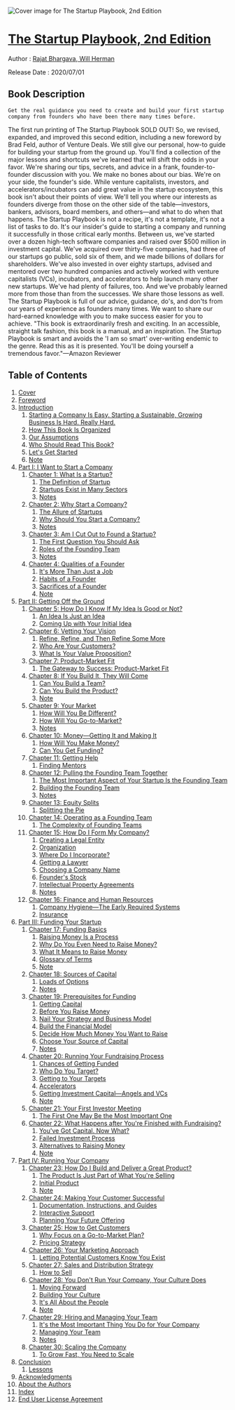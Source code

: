 ![Cover image for The Startup Playbook, 2nd Edition](https://imgdetail.ebookreading.net/cover/cover/20201212/EB9781119708513.jpg)

[The Startup Playbook, 2nd Edition](https://ebookreading.net/view/book/The+Startup+Playbook%2C+2nd+Edition-EB9781119708513_1.html "The Startup Playbook, 2nd Edition")
====================================================================================================================

Author : [Rajat Bhargava](https://ebookreading.net/search/author/Rajat+Bhargava),[ 
            Will Herman](https://ebookreading.net/search/author/+%0D%0A++++++++++++Will+Herman)

Release Date : 2020/07/01

Book Description
-----------------


    
    Get the real guidance you need to create and build your first startup company from founders who have been there many times before.
The first run printing of The Startup Playbook SOLD OUT! So, we revised, expanded, and improved this second edition, including a new foreword by Brad Feld, author of Venture Deals.
We still give our personal, how-to guide for building your startup from the ground up. You'll find a collection of the major lessons and shortcuts we've learned that will shift the odds in your favor. We're sharing our tips, secrets, and advice in a frank, founder-to-founder discussion with you.
We make no bones about our bias. We're on your side, the founder's side. While venture capitalists, investors, and accelerators/incubators can add great value in the startup ecosystem, this book isn't about their points of view. We'll tell you where our interests as founders diverge from those on the other side of the table—investors, bankers, advisors, board members, and others—and what to do when that happens.
The Startup Playbook is not a recipe, it's not a template, it's not a list of tasks to do. It's our insider's guide to starting a company and running it successfully in those critical early months. Between us, we've started over a dozen high-tech software companies and raised over $500 million in investment capital. We've acquired over thirty-five companies, had three of our startups go public, sold six of them, and we made billions of dollars for shareholders. We've also invested in over eighty startups, advised and mentored over two hundred companies and actively worked with venture capitalists (VCs), incubators, and accelerators to help launch many other new startups.
We've had plenty of failures, too. And we've probably learned more from those than from the successes. We share those lessons as well.
The Startup Playbook is full of our advice, guidance, do's, and don'ts from our years of experience as founders many times. We want to share our hard-earned knowledge with you to make success easier for you to achieve.
"This book is extraordinarily fresh and exciting. In an accessible, straight talk fashion, this book is a manual, and an inspiration. The Startup Playbook is smart and avoids the 'I am so smart' over-writing endemic to the genre. Read this as it is presented. You'll be doing yourself a tremendous favor."—Amazon Reviewer

  

Table of Contents
-----------------

1. [Cover](https://ebookreading.net/view/book/The+Startup+Playbook%2C+2nd+Edition-EB9781119708513_1.html)
1. [Foreword](https://ebookreading.net/view/book/The+Startup+Playbook%2C+2nd+Edition-EB9781119708513_6.html)
1. [Introduction](https://ebookreading.net/view/book/The+Startup+Playbook%2C+2nd+Edition-EB9781119708513_7.html)
    1. [Starting a Company Is Easy. Starting a Sustainable, Growing Business Is Hard. Really Hard.](https://ebookreading.net/view/book/The+Startup+Playbook%2C+2nd+Edition-EB9781119708513_7.html#head-2-90)
    1. [How This Book Is Organized](https://ebookreading.net/view/book/The+Startup+Playbook%2C+2nd+Edition-EB9781119708513_7.html#head-2-91)
    1. [Our Assumptions](https://ebookreading.net/view/book/The+Startup+Playbook%2C+2nd+Edition-EB9781119708513_7.html#head-2-92)
    1. [Who Should Read This Book?](https://ebookreading.net/view/book/The+Startup+Playbook%2C+2nd+Edition-EB9781119708513_7.html#head-2-93)
    1. [Let's Get Started](https://ebookreading.net/view/book/The+Startup+Playbook%2C+2nd+Edition-EB9781119708513_7.html#head-2-94)
    1. [Note](https://ebookreading.net/view/book/The+Startup+Playbook%2C+2nd+Edition-EB9781119708513_7.html#head-2-1)
1. [Part I: I Want to Start a Company](https://ebookreading.net/view/book/The+Startup+Playbook%2C+2nd+Edition-EB9781119708513_8.html)
    1. [Chapter 1: What Is a Startup?](https://ebookreading.net/view/book/The+Startup+Playbook%2C+2nd+Edition-EB9781119708513_9.html)
        1. [The Definition of Startup](https://ebookreading.net/view/book/The+Startup+Playbook%2C+2nd+Edition-EB9781119708513_9.html#head-2-19)
        1. [Startups Exist in Many Sectors](https://ebookreading.net/view/book/The+Startup+Playbook%2C+2nd+Edition-EB9781119708513_9.html#head-2-20)
        1. [Notes](https://ebookreading.net/view/book/The+Startup+Playbook%2C+2nd+Edition-EB9781119708513_9.html#head-2-2)
    1. [Chapter 2: Why Start a Company?](https://ebookreading.net/view/book/The+Startup+Playbook%2C+2nd+Edition-EB9781119708513_10.html)
        1. [The Allure of Startups](https://ebookreading.net/view/book/The+Startup+Playbook%2C+2nd+Edition-EB9781119708513_10.html#head-2-21)
        1. [Why Should You Start a Company?](https://ebookreading.net/view/book/The+Startup+Playbook%2C+2nd+Edition-EB9781119708513_10.html#head-2-22)
        1. [Notes](https://ebookreading.net/view/book/The+Startup+Playbook%2C+2nd+Edition-EB9781119708513_10.html#head-2-3)
    1. [Chapter 3: Am I Cut Out to Found a Startup?](https://ebookreading.net/view/book/The+Startup+Playbook%2C+2nd+Edition-EB9781119708513_11.html)
        1. [The First Question You Should Ask](https://ebookreading.net/view/book/The+Startup+Playbook%2C+2nd+Edition-EB9781119708513_11.html#head-2-23)
        1. [Roles of the Founding Team](https://ebookreading.net/view/book/The+Startup+Playbook%2C+2nd+Edition-EB9781119708513_11.html#head-2-24)
        1. [Notes](https://ebookreading.net/view/book/The+Startup+Playbook%2C+2nd+Edition-EB9781119708513_11.html#head-2-4)
    1. [Chapter 4: Qualities of a Founder](https://ebookreading.net/view/book/The+Startup+Playbook%2C+2nd+Edition-EB9781119708513_12.html)
        1. [It's More Than Just a Job](https://ebookreading.net/view/book/The+Startup+Playbook%2C+2nd+Edition-EB9781119708513_12.html#head-2-25)
        1. [Habits of a Founder](https://ebookreading.net/view/book/The+Startup+Playbook%2C+2nd+Edition-EB9781119708513_12.html#head-2-26)
        1. [Sacrifices of a Founder](https://ebookreading.net/view/book/The+Startup+Playbook%2C+2nd+Edition-EB9781119708513_12.html#head-2-27)
        1. [Note](https://ebookreading.net/view/book/The+Startup+Playbook%2C+2nd+Edition-EB9781119708513_12.html#head-2-5)
1. [Part II: Getting Off the Ground](https://ebookreading.net/view/book/The+Startup+Playbook%2C+2nd+Edition-EB9781119708513_13.html)
    1. [Chapter 5: How Do I Know If My Idea Is Good or Not?](https://ebookreading.net/view/book/The+Startup+Playbook%2C+2nd+Edition-EB9781119708513_14.html)
        1. [An Idea Is Just an Idea](https://ebookreading.net/view/book/The+Startup+Playbook%2C+2nd+Edition-EB9781119708513_14.html#head-2-28)
        1. [Coming Up with Your Initial Idea](https://ebookreading.net/view/book/The+Startup+Playbook%2C+2nd+Edition-EB9781119708513_14.html#head-2-29)
    1. [Chapter 6: Vetting Your Vision](https://ebookreading.net/view/book/The+Startup+Playbook%2C+2nd+Edition-EB9781119708513_15.html)
        1. [Refine, Refine, and Then Refine Some More](https://ebookreading.net/view/book/The+Startup+Playbook%2C+2nd+Edition-EB9781119708513_15.html#head-2-30)
        1. [Who Are Your Customers?](https://ebookreading.net/view/book/The+Startup+Playbook%2C+2nd+Edition-EB9781119708513_15.html#head-2-31)
        1. [What Is Your Value Proposition?](https://ebookreading.net/view/book/The+Startup+Playbook%2C+2nd+Edition-EB9781119708513_15.html#head-2-32)
    1. [Chapter 7: Product-Market Fit](https://ebookreading.net/view/book/The+Startup+Playbook%2C+2nd+Edition-EB9781119708513_16.html)
        1. [The Gateway to Success: Product-Market Fit](https://ebookreading.net/view/book/The+Startup+Playbook%2C+2nd+Edition-EB9781119708513_16.html#head-2-33)
    1. [Chapter 8: If You Build It, They Will Come](https://ebookreading.net/view/book/The+Startup+Playbook%2C+2nd+Edition-EB9781119708513_17.html)
        1. [Can You Build a Team?](https://ebookreading.net/view/book/The+Startup+Playbook%2C+2nd+Edition-EB9781119708513_17.html#head-2-34)
        1. [Can You Build the Product?](https://ebookreading.net/view/book/The+Startup+Playbook%2C+2nd+Edition-EB9781119708513_17.html#head-2-35)
        1. [Note](https://ebookreading.net/view/book/The+Startup+Playbook%2C+2nd+Edition-EB9781119708513_17.html#head-2-6)
    1. [Chapter 9: Your Market](https://ebookreading.net/view/book/The+Startup+Playbook%2C+2nd+Edition-EB9781119708513_18.html)
        1. [How Will You Be Different?](https://ebookreading.net/view/book/The+Startup+Playbook%2C+2nd+Edition-EB9781119708513_18.html#head-2-36)
        1. [How Will You Go-to-Market?](https://ebookreading.net/view/book/The+Startup+Playbook%2C+2nd+Edition-EB9781119708513_18.html#head-2-37)
        1. [Notes](https://ebookreading.net/view/book/The+Startup+Playbook%2C+2nd+Edition-EB9781119708513_18.html#head-2-7)
    1. [Chapter 10: Money—Getting It and Making It](https://ebookreading.net/view/book/The+Startup+Playbook%2C+2nd+Edition-EB9781119708513_19.html)
        1. [How Will You Make Money?](https://ebookreading.net/view/book/The+Startup+Playbook%2C+2nd+Edition-EB9781119708513_19.html#head-2-38)
        1. [Can You Get Funding?](https://ebookreading.net/view/book/The+Startup+Playbook%2C+2nd+Edition-EB9781119708513_19.html#head-2-39)
    1. [Chapter 11: Getting Help](https://ebookreading.net/view/book/The+Startup+Playbook%2C+2nd+Edition-EB9781119708513_20.html)
        1. [Finding Mentors](https://ebookreading.net/view/book/The+Startup+Playbook%2C+2nd+Edition-EB9781119708513_20.html#head-2-40)
    1. [Chapter 12: Pulling the Founding Team Together](https://ebookreading.net/view/book/The+Startup+Playbook%2C+2nd+Edition-EB9781119708513_21.html)
        1. [The Most Important Aspect of Your Startup Is the Founding Team](https://ebookreading.net/view/book/The+Startup+Playbook%2C+2nd+Edition-EB9781119708513_21.html#head-2-41)
        1. [Building the Founding Team](https://ebookreading.net/view/book/The+Startup+Playbook%2C+2nd+Edition-EB9781119708513_21.html#head-2-42)
        1. [Notes](https://ebookreading.net/view/book/The+Startup+Playbook%2C+2nd+Edition-EB9781119708513_21.html#head-2-8)
    1. [Chapter 13: Equity Splits](https://ebookreading.net/view/book/The+Startup+Playbook%2C+2nd+Edition-EB9781119708513_22.html)
        1. [Splitting the Pie](https://ebookreading.net/view/book/The+Startup+Playbook%2C+2nd+Edition-EB9781119708513_22.html#head-2-43)
    1. [Chapter 14: Operating as a Founding Team](https://ebookreading.net/view/book/The+Startup+Playbook%2C+2nd+Edition-EB9781119708513_23.html)
        1. [The Complexity of Founding Teams](https://ebookreading.net/view/book/The+Startup+Playbook%2C+2nd+Edition-EB9781119708513_23.html#head-2-44)
    1. [Chapter 15: How Do I Form My Company?](https://ebookreading.net/view/book/The+Startup+Playbook%2C+2nd+Edition-EB9781119708513_24.html)
        1. [Creating a Legal Entity](https://ebookreading.net/view/book/The+Startup+Playbook%2C+2nd+Edition-EB9781119708513_24.html#head-2-45)
        1. [Organization](https://ebookreading.net/view/book/The+Startup+Playbook%2C+2nd+Edition-EB9781119708513_24.html#head-2-46)
        1. [Where Do I Incorporate?](https://ebookreading.net/view/book/The+Startup+Playbook%2C+2nd+Edition-EB9781119708513_24.html#head-2-47)
        1. [Getting a Lawyer](https://ebookreading.net/view/book/The+Startup+Playbook%2C+2nd+Edition-EB9781119708513_24.html#head-2-48)
        1. [Choosing a Company Name](https://ebookreading.net/view/book/The+Startup+Playbook%2C+2nd+Edition-EB9781119708513_24.html#head-2-49)
        1. [Founder's Stock](https://ebookreading.net/view/book/The+Startup+Playbook%2C+2nd+Edition-EB9781119708513_24.html#head-2-50)
        1. [Intellectual Property Agreements](https://ebookreading.net/view/book/The+Startup+Playbook%2C+2nd+Edition-EB9781119708513_24.html#head-2-51)
        1. [Notes](https://ebookreading.net/view/book/The+Startup+Playbook%2C+2nd+Edition-EB9781119708513_24.html#head-2-9)
    1. [Chapter 16: Finance and Human Resources](https://ebookreading.net/view/book/The+Startup+Playbook%2C+2nd+Edition-EB9781119708513_25.html)
        1. [Company Hygiene—The Early Required Systems](https://ebookreading.net/view/book/The+Startup+Playbook%2C+2nd+Edition-EB9781119708513_25.html#head-2-52)
        1. [Insurance](https://ebookreading.net/view/book/The+Startup+Playbook%2C+2nd+Edition-EB9781119708513_25.html#head-2-53)
1. [Part III: Funding Your Startup](https://ebookreading.net/view/book/The+Startup+Playbook%2C+2nd+Edition-EB9781119708513_26.html)
    1. [Chapter 17: Funding Basics](https://ebookreading.net/view/book/The+Startup+Playbook%2C+2nd+Edition-EB9781119708513_27.html)
        1. [Raising Money Is a Process](https://ebookreading.net/view/book/The+Startup+Playbook%2C+2nd+Edition-EB9781119708513_27.html#head-2-54)
        1. [Why Do You Even Need to Raise Money?](https://ebookreading.net/view/book/The+Startup+Playbook%2C+2nd+Edition-EB9781119708513_27.html#head-2-55)
        1. [What It Means to Raise Money](https://ebookreading.net/view/book/The+Startup+Playbook%2C+2nd+Edition-EB9781119708513_27.html#head-2-56)
        1. [Glossary of Terms](https://ebookreading.net/view/book/The+Startup+Playbook%2C+2nd+Edition-EB9781119708513_27.html#head-2-57)
        1. [Note](https://ebookreading.net/view/book/The+Startup+Playbook%2C+2nd+Edition-EB9781119708513_27.html#head-2-10)
    1. [Chapter 18: Sources of Capital](https://ebookreading.net/view/book/The+Startup+Playbook%2C+2nd+Edition-EB9781119708513_28.html)
        1. [Loads of Options](https://ebookreading.net/view/book/The+Startup+Playbook%2C+2nd+Edition-EB9781119708513_28.html#head-2-58)
        1. [Notes](https://ebookreading.net/view/book/The+Startup+Playbook%2C+2nd+Edition-EB9781119708513_28.html#head-2-11)
    1. [Chapter 19: Prerequisites for Funding](https://ebookreading.net/view/book/The+Startup+Playbook%2C+2nd+Edition-EB9781119708513_29.html)
        1. [Getting Capital](https://ebookreading.net/view/book/The+Startup+Playbook%2C+2nd+Edition-EB9781119708513_29.html#head-2-59)
        1. [Before You Raise Money](https://ebookreading.net/view/book/The+Startup+Playbook%2C+2nd+Edition-EB9781119708513_29.html#head-2-60)
        1. [Nail Your Strategy and Business Model](https://ebookreading.net/view/book/The+Startup+Playbook%2C+2nd+Edition-EB9781119708513_29.html#head-2-61)
        1. [Build the Financial Model](https://ebookreading.net/view/book/The+Startup+Playbook%2C+2nd+Edition-EB9781119708513_29.html#head-2-62)
        1. [Decide How Much Money You Want to Raise](https://ebookreading.net/view/book/The+Startup+Playbook%2C+2nd+Edition-EB9781119708513_29.html#head-2-63)
        1. [Choose Your Source of Capital](https://ebookreading.net/view/book/The+Startup+Playbook%2C+2nd+Edition-EB9781119708513_29.html#head-2-64)
        1. [Notes](https://ebookreading.net/view/book/The+Startup+Playbook%2C+2nd+Edition-EB9781119708513_29.html#head-2-12)
    1. [Chapter 20: Running Your Fundraising Process](https://ebookreading.net/view/book/The+Startup+Playbook%2C+2nd+Edition-EB9781119708513_30.html)
        1. [Chances of Getting Funded](https://ebookreading.net/view/book/The+Startup+Playbook%2C+2nd+Edition-EB9781119708513_30.html#head-2-65)
        1. [Who Do You Target?](https://ebookreading.net/view/book/The+Startup+Playbook%2C+2nd+Edition-EB9781119708513_30.html#head-2-66)
        1. [Getting to Your Targets](https://ebookreading.net/view/book/The+Startup+Playbook%2C+2nd+Edition-EB9781119708513_30.html#head-2-67)
        1. [Accelerators](https://ebookreading.net/view/book/The+Startup+Playbook%2C+2nd+Edition-EB9781119708513_30.html#head-2-68)
        1. [Getting Investment Capital—Angels and VCs](https://ebookreading.net/view/book/The+Startup+Playbook%2C+2nd+Edition-EB9781119708513_30.html#head-2-69)
        1. [Note](https://ebookreading.net/view/book/The+Startup+Playbook%2C+2nd+Edition-EB9781119708513_30.html#head-2-13)
    1. [Chapter 21: Your First Investor Meeting](https://ebookreading.net/view/book/The+Startup+Playbook%2C+2nd+Edition-EB9781119708513_31.html)
        1. [The First One May Be the Most Important One](https://ebookreading.net/view/book/The+Startup+Playbook%2C+2nd+Edition-EB9781119708513_31.html#head-2-70)
    1. [Chapter 22: What Happens after You're Finished with Fundraising?](https://ebookreading.net/view/book/The+Startup+Playbook%2C+2nd+Edition-EB9781119708513_32.html)
        1. [You've Got Capital. Now What?](https://ebookreading.net/view/book/The+Startup+Playbook%2C+2nd+Edition-EB9781119708513_32.html#head-2-71)
        1. [Failed Investment Process](https://ebookreading.net/view/book/The+Startup+Playbook%2C+2nd+Edition-EB9781119708513_32.html#head-2-72)
        1. [Alternatives to Raising Money](https://ebookreading.net/view/book/The+Startup+Playbook%2C+2nd+Edition-EB9781119708513_32.html#head-2-73)
        1. [Note](https://ebookreading.net/view/book/The+Startup+Playbook%2C+2nd+Edition-EB9781119708513_32.html#head-2-14)
1. [Part IV: Running Your Company](https://ebookreading.net/view/book/The+Startup+Playbook%2C+2nd+Edition-EB9781119708513_33.html)
    1. [Chapter 23: How Do I Build and Deliver a Great Product?](https://ebookreading.net/view/book/The+Startup+Playbook%2C+2nd+Edition-EB9781119708513_34.html)
        1. [The Product Is Just Part of What You're Selling](https://ebookreading.net/view/book/The+Startup+Playbook%2C+2nd+Edition-EB9781119708513_34.html#head-2-74)
        1. [Initial Product](https://ebookreading.net/view/book/The+Startup+Playbook%2C+2nd+Edition-EB9781119708513_34.html#head-2-75)
        1. [Note](https://ebookreading.net/view/book/The+Startup+Playbook%2C+2nd+Edition-EB9781119708513_34.html#head-2-15)
    1. [Chapter 24: Making Your Customer Successful](https://ebookreading.net/view/book/The+Startup+Playbook%2C+2nd+Edition-EB9781119708513_35.html)
        1. [Documentation, Instructions, and Guides](https://ebookreading.net/view/book/The+Startup+Playbook%2C+2nd+Edition-EB9781119708513_35.html#head-2-76)
        1. [Interactive Support](https://ebookreading.net/view/book/The+Startup+Playbook%2C+2nd+Edition-EB9781119708513_35.html#head-2-77)
        1. [Planning Your Future Offering](https://ebookreading.net/view/book/The+Startup+Playbook%2C+2nd+Edition-EB9781119708513_35.html#head-2-78)
    1. [Chapter 25: How to Get Customers](https://ebookreading.net/view/book/The+Startup+Playbook%2C+2nd+Edition-EB9781119708513_36.html)
        1. [Why Focus on a Go-to-Market Plan?](https://ebookreading.net/view/book/The+Startup+Playbook%2C+2nd+Edition-EB9781119708513_36.html#head-2-79)
        1. [Pricing Strategy](https://ebookreading.net/view/book/The+Startup+Playbook%2C+2nd+Edition-EB9781119708513_36.html#head-2-80)
    1. [Chapter 26: Your Marketing Approach](https://ebookreading.net/view/book/The+Startup+Playbook%2C+2nd+Edition-EB9781119708513_37.html)
        1. [Letting Potential Customers Know You Exist](https://ebookreading.net/view/book/The+Startup+Playbook%2C+2nd+Edition-EB9781119708513_37.html#head-2-81)
    1. [Chapter 27: Sales and Distribution Strategy](https://ebookreading.net/view/book/The+Startup+Playbook%2C+2nd+Edition-EB9781119708513_38.html)
        1. [How to Sell](https://ebookreading.net/view/book/The+Startup+Playbook%2C+2nd+Edition-EB9781119708513_38.html#head-2-82)
    1. [Chapter 28: You Don't Run Your Company, Your Culture Does](https://ebookreading.net/view/book/The+Startup+Playbook%2C+2nd+Edition-EB9781119708513_39.html)
        1. [Moving Forward](https://ebookreading.net/view/book/The+Startup+Playbook%2C+2nd+Edition-EB9781119708513_39.html#head-2-83)
        1. [Building Your Culture](https://ebookreading.net/view/book/The+Startup+Playbook%2C+2nd+Edition-EB9781119708513_39.html#head-2-84)
        1. [It's All About the People](https://ebookreading.net/view/book/The+Startup+Playbook%2C+2nd+Edition-EB9781119708513_39.html#head-2-85)
        1. [Note](https://ebookreading.net/view/book/The+Startup+Playbook%2C+2nd+Edition-EB9781119708513_39.html#head-2-16)
    1. [Chapter 29: Hiring and Managing Your Team](https://ebookreading.net/view/book/The+Startup+Playbook%2C+2nd+Edition-EB9781119708513_40.html)
        1. [It's the Most Important Thing You Do for Your Company](https://ebookreading.net/view/book/The+Startup+Playbook%2C+2nd+Edition-EB9781119708513_40.html#head-2-86)
        1. [Managing Your Team](https://ebookreading.net/view/book/The+Startup+Playbook%2C+2nd+Edition-EB9781119708513_40.html#head-2-87)
        1. [Notes](https://ebookreading.net/view/book/The+Startup+Playbook%2C+2nd+Edition-EB9781119708513_40.html#head-2-17)
    1. [Chapter 30: Scaling the Company](https://ebookreading.net/view/book/The+Startup+Playbook%2C+2nd+Edition-EB9781119708513_41.html)
        1. [To Grow Fast, You Need to Scale](https://ebookreading.net/view/book/The+Startup+Playbook%2C+2nd+Edition-EB9781119708513_41.html#head-2-89)
1. [Conclusion](https://ebookreading.net/view/book/The+Startup+Playbook%2C+2nd+Edition-EB9781119708513_42.html)
    1. [Lessons](https://ebookreading.net/view/book/The+Startup+Playbook%2C+2nd+Edition-EB9781119708513_42.html#head-2-18)
1. [Acknowledgments](https://ebookreading.net/view/book/The+Startup+Playbook%2C+2nd+Edition-EB9781119708513_43.html)
1. [About the Authors](https://ebookreading.net/view/book/The+Startup+Playbook%2C+2nd+Edition-EB9781119708513_44.html)
1. [Index](https://ebookreading.net/view/book/The+Startup+Playbook%2C+2nd+Edition-EB9781119708513_45.html)
1. [End User License Agreement](https://ebookreading.net/view/book/The+Startup+Playbook%2C+2nd+Edition-EB9781119708513_46.html)
